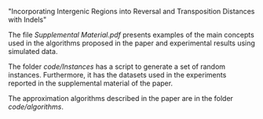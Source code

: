 "Incorporating Intergenic Regions into Reversal and Transposition Distances with Indels"

The file *Supplemental Material.pdf* presents examples of the main concepts used in the algorithms proposed in the paper and experimental results using simulated data.

The folder *code/Instances* has a script to generate a set of random instances. Furthermore, it has the datasets used in the experiments reported in the supplemental material of the paper.

The approximation algorithms described in the paper are in the folder *code/algorithms*.